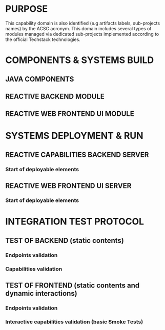# PURPOSE
This capability domain is also identified (e.g artifacts labels, sub-projects names) by the ACSC acronym.
This domain includes several types of modules managed via dedicated sub-projects implemented according to the official Techstack technologies.

# COMPONENTS & SYSTEMS BUILD
## JAVA COMPONENTS

## REACTIVE BACKEND MODULE

## REACTIVE WEB FRONTEND UI MODULE

# SYSTEMS DEPLOYMENT & RUN
## REACTIVE CAPABILITIES BACKEND SERVER

### Start of deployable elements

## REACTIVE WEB FRONTEND UI SERVER

### Start of deployable elements

# INTEGRATION TEST PROTOCOL
## TEST OF BACKEND (static contents)

### Endpoints validation

### Capabilities validation

## TEST OF FRONTEND (static contents and dynamic interactions)

### Endpoints validation

### Interactive capabilities validation (basic Smoke Tests)
